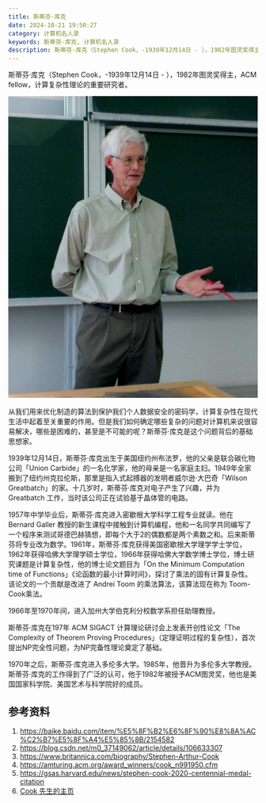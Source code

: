 ```yaml
---
title: 斯蒂芬·库克
date: 2024-10-21 19:50:27
category: 计算机名人录
keywords: 斯蒂芬·库克, 计算机名人录
description: 斯蒂芬·库克（Stephen Cook，-1939年12月14日 - ），1982年图灵奖得主，ACM fellow，计算复杂性理论的重要研究者。
---
```


斯蒂芬·库克（Stephen Cook，-1939年12月14日 - ），1982年图灵奖得主，ACM fellow，计算复杂性理论的重要研究者。

![img](20241021-stephen-cook/Stephen-Arthur-Cook-2008.jpg)

从我们用来优化制造的算法到保护我们个人数据安全的密码学，计算复杂性在现代生活中起着至关重要的作用。但是我们如何确定哪些复杂的问题对计算机来说很容易解决，哪些是困难的，甚至是不可能的呢？斯蒂芬·库克是这个问题背后的基础思想家。

1939年12月14日，斯蒂芬·库克出生于美国纽约州布法罗，他的父亲是联合碳化物公司「Union Carbide」的一名化学家，他的母亲是一名家庭主妇。1949年全家搬到了纽约州克拉伦斯，那里是指入式起搏器的发明者威尔逊·大巴奇「Wilson Greatbatch」的家。十几岁时，斯蒂芬·库克对电子产生了兴趣，并为 Greatbatch 工作，当时该公司正在试验基于晶体管的电路。

1957年中学毕业后，斯蒂芬·库克进入密歇根大学科学工程专业就读。他在 Bernard Galler 教授的新生课程中接触到计算机编程，他和一名同学共同编写了一个程序来测试哥德巴赫猜想，即每个大于2的偶数都是两个素数之和。后来斯蒂芬将专业改为数学。1961年，斯蒂芬·库克获得美国密歇根大学理学学士学位，1962年获得哈佛大学理学硕士学位，1966年获得哈佛大学数学博士学位，博士研究课题是计算复杂性，他的博士论文题目为「On the Minimum Computation time of Functions」《论函数的最小计算时间》，探讨了乘法的固有计算复杂性。该论文的一个贡献是改进了 Andrei Toom 的乘法算法，该算法现在称为 Toom-Cook乘法。

1966年至1970年间，进入加州大学伯克利分校数学系担任助理教授。

斯蒂芬·库克在197年 ACM SIGACT 计算理论研讨会上发表开创性论文「The Complexity of Theorem Proving Procedures」（定理证明过程的复杂性），首次提出NP完全性问题，为NP完备性理论奠定了基础。

1970年之后，斯蒂芬·库克进入多伦多大学。1985年，他晋升为多伦多大学教授。斯蒂芬·库克的工作得到了广泛的认可，他于1982年被授予ACM图灵奖，他也是美国国家科学院、美国艺术与科学院好的成员。



## 参考资料
1. https://baike.baidu.com/item/%E5%8F%B2%E6%8F%90%E8%8A%AC%C2%B7%E5%8F%A4%E5%85%8B/2154582
2. https://blog.csdn.net/m0_37149062/article/details/106633307
3. https://www.britannica.com/biography/Stephen-Arthur-Cook
4. https://amturing.acm.org/award_winners/cook_n991950.cfm
5. https://gsas.harvard.edu/news/stephen-cook-2020-centennial-medal-citation
6. [Cook 先生的主页](https://gsas.harvard.edu/news/stephen-cook-2020-centennial-medal-citation)